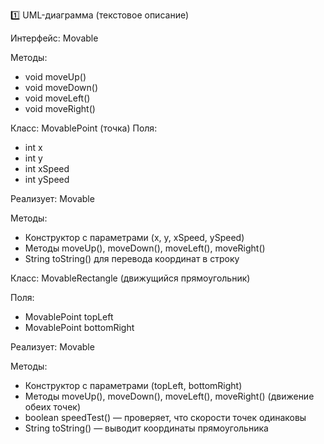 1️⃣ UML-диаграмма (текстовое описание)

Интерфейс: Movable

Методы:

- void moveUp()
- void moveDown()
- void moveLeft()
- void moveRight()

Класс: MovablePoint (точка)
Поля:

- int x
- int y
- int xSpeed
- int ySpeed

Реализует: Movable

Методы:

- Конструктор с параметрами (x, y, xSpeed, ySpeed)
- Методы moveUp(), moveDown(), moveLeft(), moveRight()
- String toString() для перевода координат в строку

Класс: MovableRectangle (движущийся прямоугольник)

Поля:

- MovablePoint topLeft
- MovablePoint bottomRight

Реализует: Movable

Методы:

- Конструктор с параметрами (topLeft, bottomRight)
- Методы moveUp(), moveDown(), moveLeft(), moveRight() (движение обеих точек)
- boolean speedTest() — проверяет, что скорости точек одинаковы
- String toString() — выводит координаты прямоугольника
